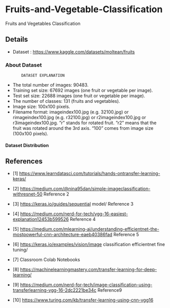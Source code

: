 # Fruits-and-Vegetable-Classification
Fruits and Vegetables Classification

## Details
- Dataset : https://www.kaggle.com/datasets/moltean/fruits

### About Dataset
           DATASET EXPLANATION
- The total number of images: 90483.
- Training set size: 67692 images (one fruit or vegetable
per image).
- Test set size: 22688 images (one fruit or vegetable per
image).
- The number of classes: 131 (fruits and vegetables).
- Image size: 100x100 pixels.
- Filename format: imageindex100.jpg (e.g. 32100.jpg)
or rimageindex100.jpg (e.g. r32100.jpg) or
r2imageindex100.jpg or r3imageindex100.jpg. ”r”
stands for rotated fruit. ”r2” means that the fruit was
rotated around the 3rd axis. “100” comes from image
size (100x100 pixels).


#### Dataset Distribution


## References
- [1] https://www.learndatasci.com/tutorials/hands-ontransfer-learning-keras/

- [2] https://medium.com/@nina95dan/simple-imageclassification-withresnet-50 Reference 2
- [3] https://keras.io/guides/sequential model/ Reference 3
- [4] https://medium.com/nerd-for-tech/vgg-16-easiest-explanation12453b599526 Reference 4
- [5] https://medium.com/mlearning-ai/understanding-efficientnet-the-mostpowerful-cnn-architecture-eaeb40386fad Reference 5
- [6] https://keras.io/examples/vision/image classification efficientnet fine tuning/
- [7] Classroom Colab Notebooks
- [8] https://machinelearningmastery.com/transfer-learning-for-deep-learning/
- [9] https://medium.com/nerd-for-tech/image-classification-using-transferlearning-vgg-16-2dc2221be34c Reference9
- [10] https://www.turing.com/kb/transfer-learning-using-cnn-vgg16

